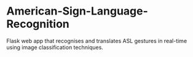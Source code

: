 # American-Sign-Language-Recognition
Flask web app that recognises and translates ASL gestures in real-time using image classification techniques.
